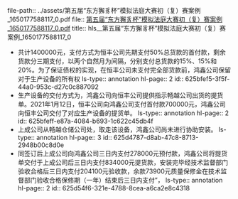 file-path:: ../assets/第五届“东方獬豸杯”模拟法庭大赛初（复）赛案例_1650177588117_0.pdf
file:: [第五届“东方獬豸杯”模拟法庭大赛初（复）赛案例_1650177588117_0.pdf](../assets/第五届“东方獬豸杯”模拟法庭大赛初（复）赛案例_1650177588117_0.pdf)
title:: hls__第五届“东方獬豸杯”模拟法庭大赛初（复）赛案例_1650177588117_0

- 共计1400000元，支付方式为恒丰公司先期支付50%总货款的首付款，剩余货款分三期支付，以两个自然月为间隔，分别支付总货款的15%、15%和20%。为了保证债权的实现，在恒丰公司未支付完全部货款前，鸿鑫公司保留对于生产设备的所有权
  ls-type:: annotation
  hl-page:: 2
  id:: 625bfef5-3f5f-44a0-953c-d27c0c887092
- 生产设备的交付方式为，鸿鑫公司向恒丰公司提供指示畅越公司出货的提货单。2021年1月12日，恒丰公司向鸿鑫公司支付首付款700000元，鸿鑫公司向恒丰公司交付了对应生产设备的提货单。
  ls-type:: annotation
  hl-page:: 2
  id:: 625bfeff-e87a-4084-b693-1c622c45db4f
- 上成公司从畅越仓储公司处，取走该设备，鸿鑫公司尚未进行协助安装。
  ls-type:: annotation
  hl-page:: 3
  id:: 625d4787-d8ab-47c8-8713-2948b00c8d0e
- 同签订后上成公司向鸿鑫公司三日内支付278000元预付款，鸿鑫公司将提货单交付于上成公司后三日内支付834000元提货款，安装完毕经技术监督部门验收合格后三日内支付204100元验收款，余款73900元质量保修金在技术监督部门验收合格保修期（一年）结束后三日内支付”，
  ls-type:: annotation
  hl-page:: 2
  id:: 625d54f6-321e-4788-8cea-a6ca2e8c4318